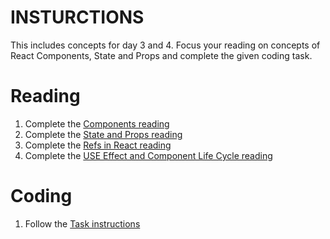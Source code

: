 # INSTURCTIONS
This includes concepts for day 3 and 4. Focus your reading on concepts of React Components, State and Props and complete the given coding task.

# Reading
1. Complete the [Components reading](./COMPONENTS.md)
2. Complete the [State and Props reading](./STATE_AND_PROPS.md)
3. Complete the [Refs in React reading](./REFS_IN_REACT.md)
4. Complete the [USE Effect and Component Life Cycle reading](./USE_EFFECT_HOOK.md)
   
# Coding 
1. Follow the [Task instructions](./react-components/TASK.md)
